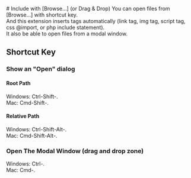 \# Include with \[Browse...] (or Drag & Drop)
You can open files from [Browse...] with shortcut key.  
And this extension inserts tags automatically (link tag, img tag, script tag, css @import, or php include statement).  
It also be able to open files from a modal window.

## Shortcut Key
### Show an "Open" dialog
#### Root Path
Windows: Ctrl-Shift-.  
Mac: Cmd-Shift-.

#### Relative Path
Windows: Ctrl-Shift-Alt-.  
Mac: Cmd-Shift-Alt-.

### Open The Modal Window (drag and drop zone)
Windows: Ctrl-.  
Mac: Cmd-.
